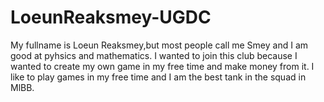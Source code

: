 # LoeunReaksmey-UGDC

My fullname is Loeun Reaksmey,but most people call me Smey and I am good at pyhsics and mathematics. I wanted to join this club because I wanted to create my own game in my free time and make money from it. I like to play games in my free time and I am the best tank in the squad in MlBB.

